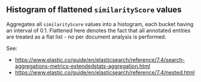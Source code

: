 ## Histogram of flattened `similarityScore` values

Aggregates all `similarityScore` values into a histogram, each bucket having an
interval of 0.1. Flattened here denotes the fact that all annotated entities are
treated as a flat list - no per document analysis is performed.

See:

- https://www.elastic.co/guide/en/elasticsearch/reference/7.4/search-aggregations-metrics-extendedstats-aggregation.html
- https://www.elastic.co/guide/en/elasticsearch/reference/7.4/nested.html
